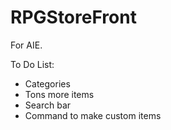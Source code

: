 # RPGStoreFront
For AIE.

To Do List:
* Categories
* Tons more items
* Search bar
* Command to make custom items
